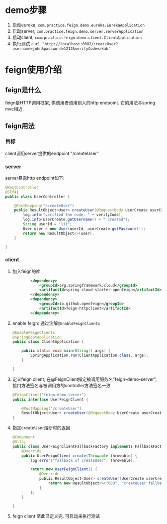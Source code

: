 # demo步骤
1. 启动eureka, `com.practice.feign.demo.eureka.EurekaApplication`
1. 启动server, `com.practice.feign.demo.server.ServerApplication`
1. 启动client, `com.practice.feign.demo.client.ClientApplication`
1. 执行测试 `curl 'http://localhost:8082/createUser?username=john&password=1212&verifyCode=akak'`

# feign使用介绍
## feign是什么
feign是HTTP调用框架, 供调用者调用别人的http endpoint. 它的用法与spring mvc相近.
## feign用法
### 目标
client调用server提供的endpoint "/createUser" 
### server
server暴露http endpoint如下:
```java
@RestController
@Slf4j
public class UserController {

    @PostMapping("/createUser")
    public ResultObject<User> createUser(@RequestBody UserCreate userCreate,@RequestParam("verifyCode") String verifyCode) {
        log.info("verified the code: " + verifyCode);
        log.info(userCreate.getUsername() + " created");
        String userId = "111";
        User user = new User(userId, userCreate.getPassword());
        return new ResultObject<>(user);
    }

}
```
### client
1. 加入feign的库
    ```xml
            <dependency>
                <groupId>org.springframework.cloud</groupId>
                <artifactId>spring-cloud-starter-openfeign</artifactId>
            </dependency>
            <dependency>
                <groupId>io.github.openfeign</groupId>
                <artifactId>feign-httpclient</artifactId>
            </dependency>
    ```
1. enable feign:  通过注解`@EnableFeignClients`
    ```java
    @EnableFeignClients
    @SpringBootApplication
    public class ClientApplication {
    
        public static void main(String[] args) {
            SpringApplication.run(ClientApplication.class, args);
        }
    
    }
    ```
1. 定义feign client, 在@FeignClient指定被调用服务名"feign-demo-server", 接口方法签名与被调用方的controller方法签名一致
    ```java
    @FeignClient("feign-demo-server")
    public interface UserFeignClient {
    
        @PostMapping("/createUser")
        ResultObject<User> createUser(@RequestBody UserCreate userCreate, @RequestParam("verifyCode") String verifyCode);
    }
    
    ```
 1. 指定createUser熔断时的返回
    ```java
    @Component
    @Slf4j
    public class UserFeignClientFallbackFactory implements FallbackFactory<UserFeignClient> {
        @Override
        public UserFeignClient create(Throwable throwable) {
            log.error("fallback of createUser", throwable);
    
            return new UserFeignClient() {
                @Override
                public ResultObject<User> createUser(UserCreate userCreate, String verifyCode) {
                    return new ResultObject<>("600", "createUser fallback");
                }
            };
        }
    
    }
    
    ```
1. feign client 至此已定义完. 可启动来执行测试